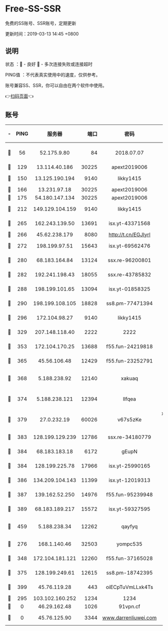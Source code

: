 # Free-SS-SSR

免费的SS账号、SSR账号，定期更新

更新时间：2019-03-13 14:45 +0800

## 说明

状态     ：🙂 - 良好 🙁 - 多次连接失败或连接超时

PING值   ：不代表真实使用中的速度，仅供参考。

账号兼容SS、SSR，你可以自由在两个软件中使用。

👉[扫码页面](https://liesauer.github.io/Free-SS-SSR/)👈

## 账号

|-|PING|服务器|端口|密码|加密方式|区域|
|:----:|:----:|:-----:|-----:|:----:|:----:|:----:|
|🙂|56|52.175.9.80|84|2018.07.07|chacha20-ietf-poly1305|HK|
|🙂|129|13.114.40.186|30225|apext2019006|chacha20|JP|
|🙂|150|13.125.190.194|9140|likky1415|aes-256-cfb|KR|
|🙂|166|13.231.97.18|30225|apext2019006|chacha20|JP|
|🙂|175|54.180.147.134|30225|apext2019006|chacha20|KR|
|🙂|212|149.129.104.159|9140|likky1415|aes-256-cfb|HK|
|🙂|265|162.243.139.50|13691|isx.yt-43371568|aes-256-cfb|US|
|🙂|266|45.62.238.179|8080|http://t.cn/EGJIyrl|rc4-md5|CA|
|🙂|272|198.199.97.51|15643|isx.yt-69562476|aes-256-cfb|US|
|🙂|280|68.183.164.84|13124|ssx.re-96200801|aes-256-cfb|US|
|🙂|282|192.241.198.43|18055|ssx.re-43785832|aes-256-cfb|US|
|🙂|288|198.199.101.65|13094|isx.yt-01858325|aes-256-cfb|US|
|🙂|290|198.199.108.105|18828|ss8.pm-77471394|aes-256-cfb|US|
|🙂|296|172.104.98.27|9140|likky1415|aes-256-cfb|JP|
|🙂|329|207.148.118.40|2222|2222|aes-256-cfb|SG|
|🙂|353|172.104.170.25|13688|f55.fun-24219818|aes-256-cfb|SG|
|🙂|365|45.56.106.48|12429|f55.fun-23252791|aes-256-cfb|US|
|🙂|368|5.188.238.92|12140|xakuaq|chacha20-ietf-poly1305|BR|
|🙂|374|5.188.238.121|12394|llfqea|chacha20-ietf-poly1305|BR|
|🙂|379|27.0.232.19|60026|v67s5zKe|xchacha20-ietf-poly1305|HK|
|🙂|383|128.199.129.239|12786|ssx.re-34180779|aes-256-cfb|SG|
|🙂|384|68.183.183.18|6172|gEupN|aes-256-cfb|SG|
|🙂|384|128.199.225.78|17966|isx.yt-25990165|aes-256-cfb|SG|
|🙂|386|134.209.104.143|11399|isx.yt-12019313|aes-256-cfb|SG|
|🙂|387|139.162.52.250|14976|f55.fun-95239948|aes-256-cfb|SG|
|🙂|389|68.183.189.217|15572|isx.yt-59327595|aes-256-cfb|SG|
|🙂|459|5.188.238.34|12262|qayfyq|chacha20-ietf-poly1305|BR|
|🙂|276|168.1.140.46|32503|yompc535|aes-256-cfb|AU|
|🙂|348|172.104.181.121|12260|f55.fun-37165028|aes-256-cfb|SG|
|🙂|375|128.199.249.61|12615|ss8.pm-18742395|aes-256-cfb|SG|
|🙂|399|45.76.119.28|443|oiECpTuVmLLxk4Ts|aes-256-cfb|AU|
|🙁|295|103.102.160.252|1234|1234|rc4-md5|JP|
|🙁|0|46.29.162.48|1026|91vpn.cf|rc4-md5|RU|
|🙁|0|45.76.125.90|3344|www.darrenliuwei.com|aes-256-cfb|AU|
